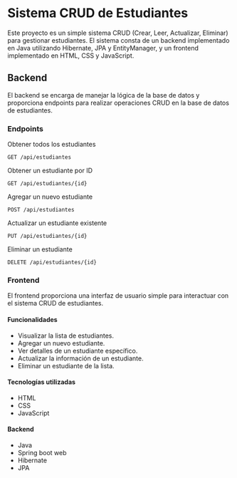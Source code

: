 # Sistema CRUD de Estudiantes
Este proyecto es un simple sistema CRUD (Crear, Leer, Actualizar, Eliminar) para gestionar estudiantes. El sistema consta de un backend implementado en Java utilizando Hibernate, JPA y EntityManager, y un frontend implementado en HTML, CSS y JavaScript.

## Backend
El backend se encarga de manejar la lógica de la base de datos y proporciona endpoints para realizar operaciones CRUD en la base de datos de estudiantes.

### Endpoints
Obtener todos los estudiantes
```
GET /api/estudiantes
```
Obtener un estudiante por ID
```
GET /api/estudiantes/{id}
```
Agregar un nuevo estudiante
```
POST /api/estudiantes
```
Actualizar un estudiante existente
```
PUT /api/estudiantes/{id}
```
Eliminar un estudiante
```
DELETE /api/estudiantes/{id}
```

### Frontend
El frontend proporciona una interfaz de usuario simple para interactuar con el sistema CRUD de estudiantes.

#### Funcionalidades
- Visualizar la lista de estudiantes.
- Agregar un nuevo estudiante.
- Ver detalles de un estudiante específico.
- Actualizar la información de un estudiante.
- Eliminar un estudiante de la lista.

#### Tecnologías utilizadas
- HTML
- CSS
- JavaScript
  
#### Backend
- Java
- Spring boot web
- Hibernate
- JPA
